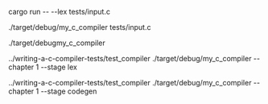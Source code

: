 cargo run -- --lex tests/input.c


./target/debug/my_c_compiler tests/input.c

 ./target/debugmy_c_compiler

 ../writing-a-c-compiler-tests/test_compiler ./target/debug/my_c_compiler --chapter 1 --stage lex
 
 ../writing-a-c-compiler-tests/test_compiler ./target/debug/my_c_compiler --chapter 1 --stage codegen
